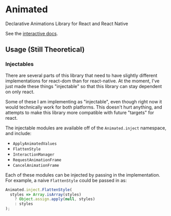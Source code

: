 # Animated
Declarative Animations Library for React and React Native

See the [interactive docs](http://animatedjs.github.io/interactive-docs/).


## Usage (Still Theoretical)


### Injectables

There are several parts of this library that need to have slightly different
implementations for react-dom than for react-native. At the moment, I've just
made these things "injectable" so that this library can stay dependent on only
react.

Some of these I am implementing as "injectable", even though right now it would
technically work for both platforms. This doesn't hurt anything, and attempts to
make this library more compatible with future "targets" for react.

The injectable modules are available off of the `Animated.inject` namespace,
and include:

- `ApplyAnimatedValues`
- `FlattenStyle`
- `InteractionManager`
- `RequestAnimationFrame`
- `CancelAnimationFrame`

Each of these modules can be injected by passing in the implementation. For
example, a naive `FlattenStyle` could be passed in as:

```js
Animated.inject.FlattenStyle(
  styles => Array.isArray(styles)
    ? Object.assign.apply(null, styles)
    : styles
);
```
